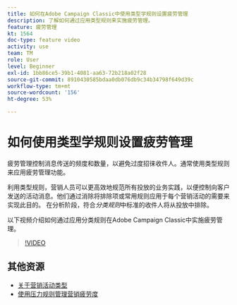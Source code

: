 ```yaml
---
title: 如何在Adobe Campaign Classic中使用类型学规则设置疲劳管理
description: 了解如何通过应用类型规则来实施疲劳管理。
feature: 疲劳管理
kt: 1564
doc-type: feature video
activity: use
team: TM
role: User
level: Beginner
exl-id: 1bb86ce5-39b1-4081-aa63-72b218a02f28
source-git-commit: 8910430585bdaa0db076db9c34b34798f649d39c
workflow-type: tm+mt
source-wordcount: '156'
ht-degree: 53%

---
```


# 如何使用类型学规则设置疲劳管理

疲劳管理控制消息传送的频度和数量，以避免过度招徕收件人。通常使用类型规则来应用疲劳管理功能。

利用类型规则，营销人员可以更高效地规范所有投放的业务实践，以便控制向客户发送的活动消息。他们通过消除将排除项或常用规则应用于每个营销活动的需要来实现此目的。 在分析阶段，符合&#x200B;*分类规则*&#x200B;中标准的收件人将从投放中排除。

以下视频介绍如何通过应用分类规则在Adobe Campaign Classic中实施疲劳管理。

>[!VIDEO](https://video.tv.adobe.com/v/25090?quality=12)

## 其他资源

* [关于营销活动类型](https://experienceleague.adobe.com/docs/campaign-classic/using/orchestrating-campaigns/campaign-optimization/about-campaign-typologies.html?lang=zh-Hans)
* [使用压力规则管理营销疲劳度](https://experienceleague.adobe.com/docs/campaign-classic/using/orchestrating-campaigns/campaign-optimization/pressure-rules.html?lang=zh-Hans)
